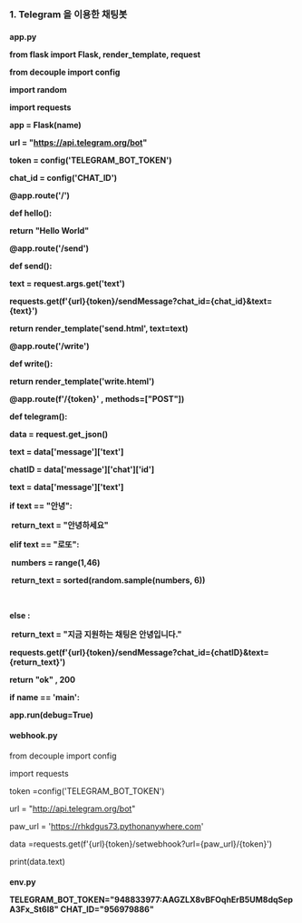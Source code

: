 ### 1. Telegram 을 이용한 채팅봇

<h4> app.py

from flask import Flask, render_template, request

from decouple import config

import random

import requests



app = Flask(__name__)



url = "https://api.telegram.org/bot"

token = config('TELEGRAM_BOT_TOKEN')

chat_id = config('CHAT_ID')



@app.route('/')

def hello():

  return "Hello World"



@app.route('/send')

def send():

  text = request.args.get('text')

  requests.get(f'{url}{token}/sendMessage?chat_id={chat_id}&text={text}')

  return render_template('send.html', text=text)



@app.route('/write')

def write():

  return render_template('write.hteml')



@app.route(f'/{token}' , methods=["POST"])

def telegram():

  data = request.get_json()

  text = data['message']['text']

  chatID = data['message']['chat']['id']

  text = data['message']['text']



  if text == "안녕":

​    return_text = "안녕하세요"

  elif text == "로또":

​    numbers = range(1,46)

​    return_text = sorted(random.sample(numbers, 6))

​    

  else :

​    return_text = "지금 지원하는 채팅은 안녕입니다."



  requests.get(f'{url}{token}/sendMessage?chat_id={chatID}&text={return_text}')

  return "ok" , 200



if __name__ == '__main__':

  app.run(debug=True)





<h4> webhook.py

</h4>

from decouple import config

import requests



token =config('TELEGRAM_BOT_TOKEN')

url = "http://api.telegram.org/bot"

paw_url = 'https://rhkdgus73.pythonanywhere.com'



data =requests.get(f'{url}{token}/setwebhook?url={paw_url}/{token}')



print(data.text)



<h4> env.py

TELEGRAM_BOT_TOKEN="948833977:AAGZLX8vBFOqhErB5UM8dqSepA3Fx_St6l8"
CHAT_ID="956979886"